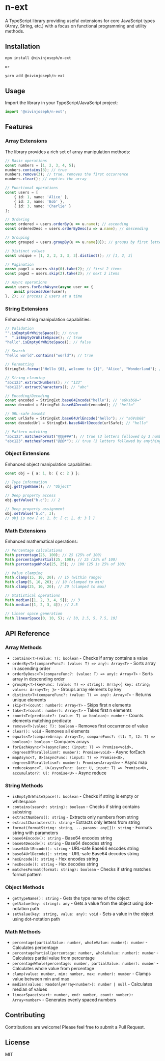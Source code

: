 # n-ext

A TypeScript library providing useful extensions for core JavaScript types (Array, String, etc.) with a focus on functional programming and utility methods.

## Installation

```bash
npm install @nivinjoseph/n-ext

or 

yarn add @nivinjoseph/n-ext
```

## Usage

Import the library in your TypeScript/JavaScript project:

```typescript
import '@nivinjoseph/n-ext';
```

## Features

### Array Extensions

The library provides a rich set of array manipulation methods:

```typescript
// Basic operations
const numbers = [1, 2, 3, 4, 5];
numbers.contains(3); // true
numbers.remove(3); // true, removes the first occurrence
numbers.clear(); // empties the array

// Functional operations
const users = [
    { id: 1, name: 'Alice' },
    { id: 2, name: 'Bob' },
    { id: 3, name: 'Charlie' }
];

// Ordering
const ordered = users.orderBy(u => u.name); // ascending
const orderedDesc = users.orderByDesc(u => u.name); // descending

// Grouping
const grouped = users.groupBy(u => u.name[0]); // groups by first letter

// Distinct values
const unique = [1, 2, 2, 3, 3, 3].distinct(); // [1, 2, 3]

// Pagination
const page1 = users.skip(0).take(2); // first 2 items
const page2 = users.skip(2).take(2); // next 2 items

// Async operations
await users.forEachAsync(async user => {
    await processUser(user);
}, 2); // process 2 users at a time
```

### String Extensions

Enhanced string manipulation capabilities:

```typescript
// Validation
"".isEmptyOrWhiteSpace(); // true
"  ".isEmptyOrWhiteSpace(); // true
"hello".isEmptyOrWhiteSpace(); // false

// Search
"hello world".contains("world"); // true

// Formatting
StringExt.format("Hello {0}, welcome to {1}", "Alice", "Wonderland"); // "Hello Alice, welcome to Wonderland"

// String cleaning
"abc123".extractNumbers(); // "123"
"abc123".extractCharacters(); // "abc"

// Encoding/Decoding
const encoded = StringExt.base64Encode("hello"); // "aGVsbG8="
const decoded = StringExt.base64Decode(encoded); // "hello"

// URL-safe base64
const urlSafe = StringExt.base64UrlEncode("hello"); // "aGVsbG8"
const decodedUrl = StringExt.base64UrlDecode(urlSafe); // "hello"

// Pattern matching
"abc123".matchesFormat("@@@###"); // true (3 letters followed by 3 numbers)
"abc123".matchesFormat("@@@*"); // true (3 letters followed by anything)
```

### Object Extensions

Enhanced object manipulation capabilities:

```typescript
const obj = { a: 1, b: { c: 2 } };

// Type information
obj.getTypeName(); // "Object"

// Deep property access
obj.getValue("b.c"); // 2

// Deep property assignment
obj.setValue("b.d", 3);
// obj is now { a: 1, b: { c: 2, d: 3 } }
```

### Math Extensions

Enhanced mathematical operations:

```typescript
// Percentage calculations
Math.percentage(25, 100); // 25 (25% of 100)
Math.percentagePartial(25, 100); // 25 (25% of 100)
Math.percentageWhole(25, 25); // 100 (25 is 25% of 100)

// Value clamping
Math.clamp(15, 10, 20); // 15 (within range)
Math.clamp(5, 10, 20); // 10 (clamped to min)
Math.clamp(25, 10, 20); // 20 (clamped to max)

// Statistical operations
Math.median([1, 2, 3, 4, 5]); // 3
Math.median([1, 2, 3, 4]); // 2.5

// Linear space generation
Math.linearSpace(0, 10, 5); // [0, 2.5, 5, 7.5, 10]
```

## API Reference

### Array Methods

- `contains<T>(value: T): boolean` - Checks if array contains a value
- `orderBy<T>(compareFunc?: (value: T) => any): Array<T>` - Sorts array in ascending order
- `orderByDesc<T>(compareFunc?: (value: T) => any): Array<T>` - Sorts array in descending order
- `groupBy<T>(keyFunc: (value: T) => string): Array<{ key: string; values: Array<T>; }>` - Groups array elements by key
- `distinct<T>(compareFunc?: (value: T) => any): Array<T>` - Returns unique elements
- `skip<T>(count: number): Array<T>` - Skips first n elements
- `take<T>(count: number): Array<T>` - Takes first n elements
- `count<T>(predicate?: (value: T) => boolean): number` - Counts elements matching predicate
- `remove<T>(value: T): boolean` - Removes first occurrence of value
- `clear(): void` - Removes all elements
- `equals<T>(compareArray: Array<T>, compareFunc?: (t1: T, t2: T) => boolean): boolean` - Compares arrays
- `forEachAsync<T>(asyncFunc: (input: T) => Promise<void>, degreesOfParallelism?: number): Promise<void>` - Async forEach
- `mapAsync<T, U>(asyncFunc: (input: T) => Promise<U>, degreesOfParallelism?: number): Promise<Array<U>>` - Async map
- `reduceAsync<T, U>(asyncFunc: (acc: U, input: T) => Promise<U>, accumulator?: U): Promise<U>` - Async reduce

### String Methods

- `isEmptyOrWhiteSpace(): boolean` - Checks if string is empty or whitespace
- `contains(search: string): boolean` - Checks if string contains substring
- `extractNumbers(): string` - Extracts only numbers from string
- `extractCharacters(): string` - Extracts only letters from string
- `format(formatString: string, ...params: any[]): string` - Formats string with parameters
- `base64Encode(): string` - Base64 encodes string
- `base64Decode(): string` - Base64 decodes string
- `base64UrlEncode(): string` - URL-safe Base64 encodes string
- `base64UrlDecode(): string` - URL-safe Base64 decodes string
- `hexEncode(): string` - Hex encodes string
- `hexDecode(): string` - Hex decodes string
- `matchesFormat(format: string): boolean` - Checks if string matches format pattern

### Object Methods

- `getTypeName(): string` - Gets the type name of the object
- `getValue(key: string): any` - Gets a value from the object using dot-notation path
- `setValue(key: string, value: any): void` - Sets a value in the object using dot-notation path

### Math Methods

- `percentage(partialValue: number, wholeValue: number): number` - Calculates percentage
- `percentagePartial(percentage: number, wholeValue: number): number` - Calculates partial value from percentage
- `percentageWhole(percentage: number, partialValue: number): number` - Calculates whole value from percentage
- `clamp(value: number, min: number, max: number): number` - Clamps value between min and max
- `median(values: ReadonlyArray<number>): number | null` - Calculates median of values
- `linearSpace(start: number, end: number, count: number): Array<number>` - Generates evenly spaced numbers

## Contributing

Contributions are welcome! Please feel free to submit a Pull Request.

## License

MIT
